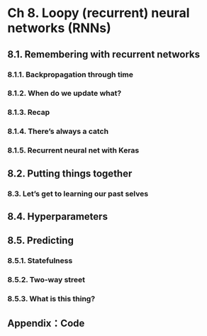# Ch 8. Loopy (recurrent) neural networks (RNNs)

## 8.1. Remembering with recurrent networks

### 8.1.1. Backpropagation through time

### 8.1.2. When do we update what?

### 8.1.3. Recap

### 8.1.4. There’s always a catch

### 8.1.5. Recurrent neural net with Keras

## 8.2. Putting things together

### 8.3. Let’s get to learning our past selves

## 8.4. Hyperparameters

## 8.5. Predicting

### 8.5.1. Statefulness

### 8.5.2. Two-way street

### 8.5.3. What is this thing?

## Appendix：Code
